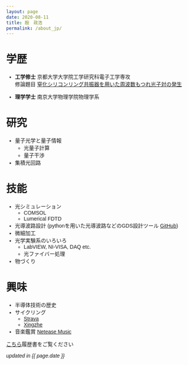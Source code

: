 ```yaml
---
layout: page
date: 2020-08-11
title: 殷　政浩
permalink: /about_jp/
---    
```


# 学歴

  - **工学修士** 京都大学大学院工学研究科電子工学専攻　
    <br>
  修論題目 <u>窒化シリコンリング共振器を用いた周波数もつれ光子対の発生</u>
    
  - **理学学士** 南京大学物理学院物理学系


# 研究

  - 量子光学と量子情報
    - 光量子計算
    - 量子干渉
  - 集積光回路

# 技能

  - 光シミュレーション
    - COMSOL
    - Lumerical FDTD
  - 光導波路設計 (pythonを用いた光導波路などのGDS設計ツール [GitHub](https://github.com/fibomat/gds))
  - 微細加工
  - 光学実験系のいろいろ
    - LabVIEW, NI-VISA, DAQ etc.
    - 光ファイバー処理
  - 物づくり

# 興味

  - 半導体技術の歴史
  - サイクリング
    - [Strava](https://www.strava.com/athletes/12094067) 
    - [Xingzhe](http://www.imxingzhe.com/im/iZm1KJmXedm/)
  - 音楽鑑賞
    [Netease Music](http://music.163.com/#/user/home?id=34072848)

[こちら](/CV)履歴書をご覧ください

_updated in {{ page.date }}_

<style>
body {
    font-family: 'Lucida Grande', 'Hiragino Kaku Gothic ProN', Meiryo, sans-serif}
</style>
